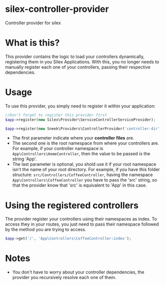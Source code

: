 # silex-controller-provider

Controller provider for silex

# What is this?

This provider contains the logic to load your controllers dynamically, registering them in you Silex Applications. With this, you
no longer needs to manually register each one of your controllers, passing their respective dependencies.

# Usage

To use this provider, you simply need to register it within your application:

```php
//Don't forget to register this provider first
$app->register(new Silex\Provider\ServiceControllerServiceProvider);

$app->register(new Sneek\Providers\ControllerProvider('controller-dir', 'Your-root-namespace'[, 'your-namespace-mirror']));
```

* The first parameter indicate where your **controller files** are.
* The second one is the root namespace from where your controllers are. For example, if your controller namespace is
  `App\Controllers\HomeController`, then the value to be passed is the string 'App'.
* The last parameter is optional, you shold use it if your root namespace isn't the name of your root directory. For example,
  if you have this folder structure: `src/Controllers/CoffeeController`, having the namespace `App\Controllers\CoffeeController`
  you have to pass the 'src' string, so that the provider know that 'src' is equivalent to 'App' in this case.
  
  
# Using the registered controllers

The provider register your controllers using their namespaces as index. To access they in your routes, you just need to pass
their namespace followed by the method you are trying to access.

```php
$app->get('/', 'App\Controllers\CoffeeController:index');
```

# Notes

* You don't have to worry about your controller dependencies, the provider you recursively resolve each one of them.
